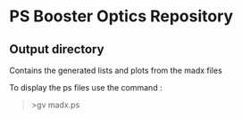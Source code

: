 # PS Booster Optics Repository

## Output directory

Contains the generated lists and plots from the madx files


To display the ps files use the command :  
 >\>gv madx.ps
